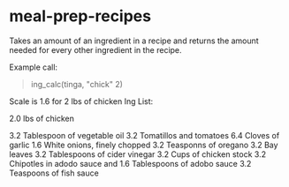 # meal-prep-recipes
Takes an amount of an ingredient in a recipe and returns the amount needed for every other ingredient in the recipe. 

Example call:
>ing_calc(tinga, "chick" 2)

Scale is 1.6 for 2 lbs of chicken
Ing List:

2.0 lbs of chicken

3.2 Tablespoon of vegetable oil
3.2 Tomatillos and tomatoes
6.4 Cloves of garlic
1.6 White onions, finely chopped
3.2 Teasponns of oregano
3.2 Bay leaves
3.2 Tablespoons of cider vinegar
3.2 Cups of chicken stock
3.2 Chipotles in adodo sauce and
1.6 Tablespoons of adobo sauce
3.2 Teaspoons of fish sauce

